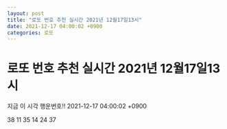 ```yaml
---
layout: post
title: "로또 번호 추천 실시간 2021년 12월17일13시"
date: 2021-12-17 04:00:02 +0900
categories: 로또
---
```


# 로또 번호 추천 실시간 2021년 12월17일13시

지금 이 시각 행운번호!! 2021-12-17 04:00:02 +0900

 38  11  35  14  24  37 


